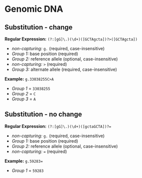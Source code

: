 # Genomic DNA 

## Substitution - change
**Regular Expression:** `(?:[gG]\.)(\d+)([GCTAgcta])?>([GCTAgcta])`
- *non-capturing:* `g.` (required, case-insensitive)
- *Group 1:* base position (required)
- *Group 2:* reference allele (optional, case-insensitive)
- *non-capturing:* `>` (required)
- *Group 3:* alternate allele (required, case-insensitive)

**Example:** `g.33038255C>A`
- *Group 1* = `33038255`
- *Group 2* = `C`
- *Group 3* = `A`

## Substitution - no change
**Regular Expression:** `(?:[gG]\.)(\d+)([gctaGCTA])?=`
- *non-capturing:* `g.` (required, case-insensitive)
- *Group 1:* base position (required)
- *Group 2:* reference allele (optional, case-insensitive)
- *non-capturing:* `=` (required)

**Example:** `g.59283=`
- *Group 1* = `59283`
